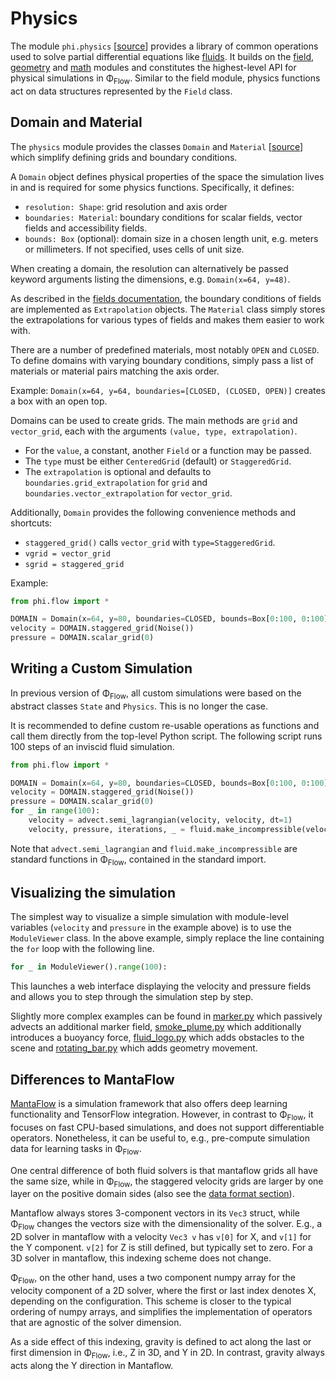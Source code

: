 # Physics

The module `phi.physics` \[[source](../phi/physics)\] provides a library of common operations used to solve partial differential equations like [fluids](Fluid_Simulation.md).
It builds on the [field](./Fields.md), [geometry](./Geometry.md) and [math](./Math.md) modules and constitutes the highest-level API for physical simulations in Φ<sub>Flow</sub>.
Similar to the field module, physics functions act on data structures represented by the `Field` class.

## Domain and Material
The `physics` module provides the classes `Domain` and `Material` \[[source](../phi/physics/_boundaries.py)\] which simplify defining grids and boundary conditions.

A `Domain` object defines physical properties of the space the simulation lives in and is required for some physics functions.
Specifically, it defines:

* `resolution: Shape`: grid resolution and axis order
* `boundaries: Material`: boundary conditions for scalar fields, vector fields and accessibility fields.
* `bounds: Box` (optional): domain size in a chosen length unit, e.g. meters or millimeters. If not specified, uses cells of unit size.

When creating a domain, the resolution can alternatively be passed keyword arguments listing the dimensions, e.g. `Domain(x=64, y=48)`.

As described in the [fields documentation](./Fields.md), the boundary conditions of fields are implemented as `Extrapolation` objects.
The `Material` class simply stores the extrapolations for various types of fields and makes them easier to work with.

There are a number of predefined materials, most notably `OPEN` and `CLOSED`.
To define domains with varying boundary conditions, simply pass a list of materials or material pairs matching the axis order.

Example:
`Domain(x=64, y=64, boundaries=[CLOSED, (CLOSED, OPEN)]` creates a box with an open top.

Domains can be used to create grids.
The main methods are `grid` and `vector_grid`, each with the arguments `(value, type, extrapolation)`.

* For the `value`, a constant, another `Field` or a function may be passed.
* The `type` must be either `CenteredGrid` (default) or `StaggeredGrid`.
* The `extrapolation` is optional and defaults to `boundaries.grid_extrapolation` for `grid` and `boundaries.vector_extrapolation` for `vector_grid`.

Additionally, `Domain` provides the following convenience methods and shortcuts:
* `staggered_grid()` calls `vector_grid` with `type=StaggeredGrid`.
* `vgrid = vector_grid`
* `sgrid = staggered_grid`

Example:
```python
from phi.flow import *

DOMAIN = Domain(x=64, y=80, boundaries=CLOSED, bounds=Box[0:100, 0:100])
velocity = DOMAIN.staggered_grid(Noise())
pressure = DOMAIN.scalar_grid(0)
```


## Writing a Custom Simulation
In previous version of Φ<sub>Flow</sub>, all custom simulations were based on the abstract classes `State` and `Physics`.
This is no longer the case.

It is recommended to define custom re-usable operations as functions and call them directly from the top-level Python script.
The following script runs 100 steps of an inviscid fluid simulation.
```python
from phi.flow import *

DOMAIN = Domain(x=64, y=80, boundaries=CLOSED, bounds=Box[0:100, 0:100])
velocity = DOMAIN.staggered_grid(Noise())
pressure = DOMAIN.scalar_grid(0)
for _ in range(100):
    velocity = advect.semi_lagrangian(velocity, velocity, dt=1)
    velocity, pressure, iterations, _ = fluid.make_incompressible(velocity, DOMAIN, pressure_guess=pressure)
```
Note that `advect.semi_lagrangian` and `fluid.make_incompressible` are standard functions in Φ<sub>Flow</sub>, contained in the standard import.


## Visualizing the simulation

The simplest way to visualize a simple simulation with module-level variables (`velocity` and `pressure` in the example above) is to use the `ModuleViewer` class.
In the above example, simply replace the line containing the `for` loop with the following line.
```python
for _ in ModuleViewer().range(100):
```
This launches a web interface displaying the velocity and pressure fields and allows you to step through the simulation step by step.

Slightly more complex examples can be found in 
[marker.py](../demos/marker.py) which passively advects an additional marker field,
[smoke_plume.py](../demos/smoke_plume.py) which additionally introduces a buoyancy force,
[fluid_logo.py](../demos/fluid_logo.py) which adds obstacles to the scene and
[rotating_bar.py](../demos/rotating_bar.py) which adds geometry movement.


## Differences to MantaFlow

[MantaFlow](http://mantaflow.com/) is a simulation framework that also offers
deep learning functionality and TensorFlow integration. However, in contrast to
Φ<sub>Flow</sub>, it focuses on fast CPU-based simulations, and does not
support differentiable operators. Nonetheless, it can be useful to, e.g.,
pre-compute simulation data for learning tasks in Φ<sub>Flow</sub>.

One central difference of both fluid solvers is that mantaflow grids all have
the same size, while in Φ<sub>Flow</sub>, the staggered velocity grids are
larger by one layer on the positive domain sides 
(also see the [data format section](Scene_Format_Specification.md)).

Mantaflow always stores 3-component vectors in its `Vec3`
struct, while Φ<sub>Flow</sub> changes the vectors size with the
dimensionality of the solver. E.g., a 2D solver in mantaflow with a velocity `Vec3 v`
has `v[0]` for X, and `v[1]` for the Y component. `v[2]` for Z is still
defined, but typically set to zero. For a 3D solver in mantaflow, this indexing
scheme does not change.

Φ<sub>Flow</sub>, on the other hand, uses a two component numpy array for the
velocity component of a 2D solver, where the first or last index denotes X, depending on the configuration.
This scheme is closer to the typical ordering of numpy arrays, and simplifies the
implementation of operators that are agnostic of the solver dimension.

As a side effect of this indexing, gravity is defined to act along the last or first
dimension in Φ<sub>Flow</sub>, i.e., Z in 3D, and Y in 2D.
In contrast, gravity always acts along the Y direction in Mantaflow.
